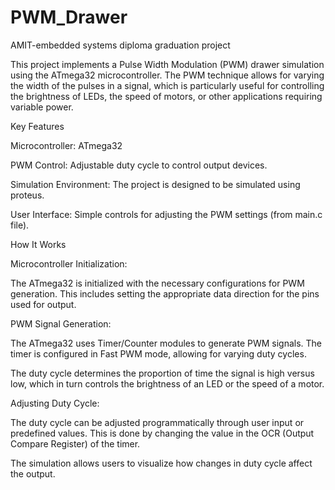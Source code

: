 # PWM_Drawer
AMIT-embedded systems diploma graduation project

This project implements a Pulse Width Modulation (PWM) drawer simulation using the ATmega32 microcontroller. The PWM technique allows for varying the width of the pulses in a signal, which is particularly useful for controlling the brightness of LEDs, the speed of motors, or other applications requiring variable power.

Key Features

Microcontroller: ATmega32

PWM Control: Adjustable duty cycle to control output devices.

Simulation Environment: The project is designed to be simulated using proteus.

User Interface: Simple controls for adjusting the PWM settings (from main.c file).

How It Works

Microcontroller Initialization:

The ATmega32 is initialized with the necessary configurations for PWM generation. This includes setting the appropriate data direction for the pins used for output.

PWM Signal Generation:

The ATmega32 uses Timer/Counter modules to generate PWM signals. The timer is configured in Fast PWM mode, allowing for varying duty cycles.

The duty cycle determines the proportion of time the signal is high versus low, which in turn controls the brightness of an LED or the speed of a motor.

Adjusting Duty Cycle:

The duty cycle can be adjusted programmatically through user input or predefined values. This is done by changing the value in the OCR (Output Compare Register) of the timer.

The simulation allows users to visualize how changes in duty cycle affect the output.
